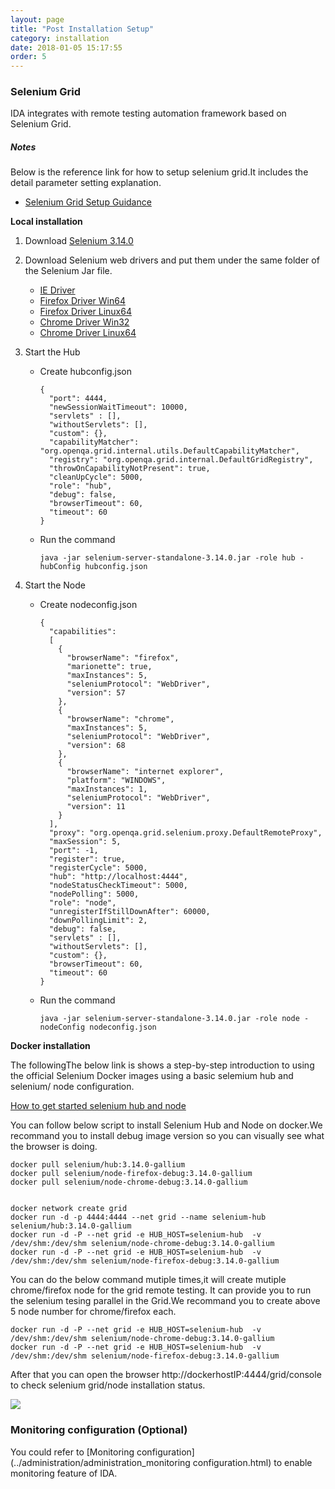 ```yaml
---
layout: page
title: "Post Installation Setup"
category: installation
date: 2018-01-05 15:17:55
order: 5
---
```




### Selenium Grid

IDA integrates with remote testing automation framework based on Selenium Grid.

##### Notes

Below is the reference link for how to setup selenium grid.It includes the detail parameter setting explanation.   
- [Selenium Grid Setup Guidance](https://github.com/SeleniumHQ/selenium/wiki/Grid2)  

**Local installation**

1. Download [Selenium 3.14.0](https://selenium-release.storage.googleapis.com/3.14/selenium-server-standalone-3.14.0.jar)  

2. Download Selenium web drivers and put them under the same folder of the Selenium Jar file.

	- [IE Driver](http://selenium-release.storage.googleapis.com/3.14/IEDriverServer_Win32_3.14.0.zip)
	- [Firefox Driver Win64](https://github.com/mozilla/geckodriver/releases/download/v0.23.0/geckodriver-v0.23.0-win64.zip)
	- [Firefox Driver Linux64](https://github.com/mozilla/geckodriver/releases/download/v0.23.0/geckodriver-v0.23.0-linux64.tar.gz)
	- [Chrome Driver Win32](https://chromedriver.storage.googleapis.com/2.41/chromedriver_win32.zip)  
	- [Chrome Driver Linux64](https://chromedriver.storage.googleapis.com/2.41/chromedriver_linux64.zip) 
   
3. Start the Hub

	- Create hubconfig.json
		```
		{
		  "port": 4444,
		  "newSessionWaitTimeout": 10000,
		  "servlets" : [],
		  "withoutServlets": [],
		  "custom": {},
		  "capabilityMatcher": "org.openqa.grid.internal.utils.DefaultCapabilityMatcher",
		  "registry": "org.openqa.grid.internal.DefaultGridRegistry",
		  "throwOnCapabilityNotPresent": true,
		  "cleanUpCycle": 5000,
		  "role": "hub",
		  "debug": false,
		  "browserTimeout": 60,
		  "timeout": 60
		}
		```
	- Run the command
		```
		java -jar selenium-server-standalone-3.14.0.jar -role hub -hubConfig hubconfig.json
		```

4. Start the Node  

	- Create nodeconfig.json
		```
		{
		  "capabilities":
		  [
		    {
		      "browserName": "firefox",
		      "marionette": true,
		      "maxInstances": 5,
		      "seleniumProtocol": "WebDriver",
			  "version": 57
		    },
		    {
		      "browserName": "chrome",
		      "maxInstances": 5,
		      "seleniumProtocol": "WebDriver",
			  "version": 68
		    },
		    {
		      "browserName": "internet explorer",
		      "platform": "WINDOWS",
		      "maxInstances": 1,
		      "seleniumProtocol": "WebDriver",
			  "version": 11
		    }
		  ],
		  "proxy": "org.openqa.grid.selenium.proxy.DefaultRemoteProxy",
		  "maxSession": 5,
		  "port": -1,
		  "register": true,
		  "registerCycle": 5000,
		  "hub": "http://localhost:4444",
		  "nodeStatusCheckTimeout": 5000,
		  "nodePolling": 5000,
		  "role": "node",
		  "unregisterIfStillDownAfter": 60000,
		  "downPollingLimit": 2,
		  "debug": false,
		  "servlets" : [],
		  "withoutServlets": [],
		  "custom": {},
		  "browserTimeout": 60,
		  "timeout": 60
		}
		```
	- Run the command
		```
		java -jar selenium-server-standalone-3.14.0.jar -role node -nodeConfig nodeconfig.json
		```

**Docker installation**

The followingThe below link is shows a step-by-step introduction to using the official Selenium Docker images using a basic selemium hub and selenium/ node configuration.

[How to get started selenium hub and node](https://github.com/SeleniumHQ/docker-selenium/wiki/Getting-Started-with-Hub-and-Nodes)

You can follow below script to install Selenium Hub and Node on docker.We recommand you to install debug image version so you can visually see what the browser is doing.

``` 
docker pull selenium/hub:3.14.0-gallium    
docker pull selenium/node-firefox-debug:3.14.0-gallium 
docker pull selenium/node-chrome-debug:3.14.0-gallium    


docker network create grid
docker run -d -p 4444:4444 --net grid --name selenium-hub selenium/hub:3.14.0-gallium    
docker run -d -P --net grid -e HUB_HOST=selenium-hub  -v /dev/shm:/dev/shm selenium/node-chrome-debug:3.14.0-gallium 
docker run -d -P --net grid -e HUB_HOST=selenium-hub  -v /dev/shm:/dev/shm selenium/node-firefox-debug:3.14.0-gallium 

``` 
You can do the below command mutiple times,it will create mutiple chrome/firefox node for the grid remote testing. It can provide you to run the  selenium tesing parallel in the Grid.We recommand you to create above  5 node number for chrome/firefox each.   

``` 
docker run -d -P --net grid -e HUB_HOST=selenium-hub  -v /dev/shm:/dev/shm selenium/node-chrome-debug:3.14.0-gallium 
docker run -d -P --net grid -e HUB_HOST=selenium-hub  -v /dev/shm:/dev/shm selenium/node-firefox-debug:3.14.0-gallium 

``` 
After that you can open the browser http://dockerhostIP:4444/grid/console to check selenium grid/node  installation status.    

  ![][selenium_node]


   
   [error]: ../images/install/installation_self_signed_sertificates_error.png 
   [tool]: ../images/install/installation_self_signed_sertificates_tool.png 
   [security_tab]: ../images/install/installation_self_signed_sertificates_security_tab.png
   [servers_tab]: ../images/install/installation_self_signed_sertificates_servers_tab.png
   [add_security]: ../images/install/installation_self_signed_sertificates_add_security.png
   [success]: ../images/install/installation_self_signed_sertificates_success.png 
   [chrome_error]: ../images/install/installation_self_signed_sertificates_chrome_error.png
   [proceed]: ../images/install/installation_self_signed_sertificates_proceed.png
   [selenium_node]: ../images/install/selenium_node.png

### Monitoring configuration (Optional)

You could refer to [Monitoring configuration](../administration/administration_monitoring configuration.html) to enable monitoring feature of IDA.
